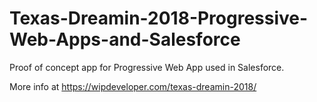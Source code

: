 # Texas-Dreamin-2018-Progressive-Web-Apps-and-Salesforce

Proof of concept app for Progressive Web App used in Salesforce.

More info at https://wipdeveloper.com/texas-dreamin-2018/ ‎
